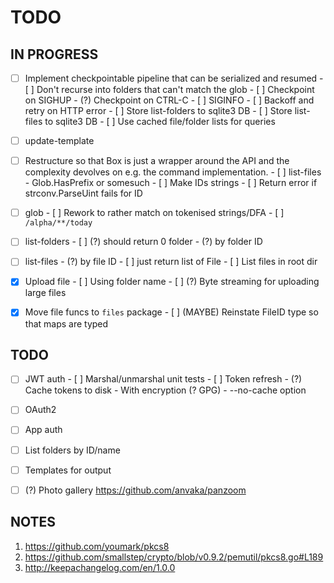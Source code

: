# TODO

## IN PROGRESS

- [ ] Implement checkpointable pipeline that can be serialized and resumed
      - [ ] Don't recurse into folders that can't match the glob
      - [ ] Checkpoint on SIGHUP
      - (?) Checkpoint on CTRL-C
      - [ ] SIGINFO
      - [ ] Backoff and retry on HTTP error
      - [ ] Store list-folders to sqlite3 DB
      - [ ] Store list-files to sqlite3 DB
      - [ ] Use cached file/folder lists for queries

- [ ] update-template

- [ ] Restructure so that Box is just a wrapper around the API and the complexity devolves on
      e.g. the command implementation.
      - [ ] list-files
            - Glob.HasPrefix or somesuch
      - [ ] Make IDs strings
      - [ ] Return error if strconv.ParseUint fails for ID

- [ ] glob
      - [ ] Rework to rather match on tokenised strings/DFA
      - [ ] `/alpha/**/today`

- [ ] list-folders
      - [ ] (?) should return 0 folder
      - (?) by folder ID

- [ ] list-files
      - (?) by file ID
      - [ ] just return list of File
      - [ ] List files in root dir

- [x] Upload file
      - [ ] Using folder name
      - [ ] (?) Byte streaming for uploading large files

- [x] Move file funcs to `files` package
      - [ ] (MAYBE) Reinstate FileID type so that maps are typed

## TODO
- [ ] JWT auth
      - [ ] Marshal/unmarshal unit tests
      - [ ] Token refresh
      - (?) Cache tokens to disk
            - With encryption (? GPG)
            - --no-cache option

- [ ] OAuth2
- [ ] App auth
- [ ] List folders by ID/name
- [ ] Templates for output
- [ ] (?) Photo gallery
      https://github.com/anvaka/panzoom

## NOTES

1. https://github.com/youmark/pkcs8
2. https://github.com/smallstep/crypto/blob/v0.9.2/pemutil/pkcs8.go#L189
3. http://keepachangelog.com/en/1.0.0
